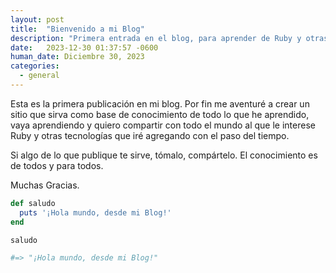 ```yaml
---
layout: post
title:  "Bienvenido a mi Blog"
description: "Primera entrada en el blog, para aprender de Ruby y otras tecnologías en el desarrollo de software."
date:   2023-12-30 01:37:57 -0600
human_date: Diciembre 30, 2023
categories:
  - general
---
```


Esta es la primera publicación en mi blog. Por fin me aventuré a crear un sitio que sirva como base de conocimiento de todo lo que he aprendido, vaya aprendiendo y quiero compartir con todo el mundo al que le interese Ruby y otras tecnologías que iré agregando con el paso del tiempo.

Si algo de lo que publique te sirve, tómalo, compártelo. El conocimiento es de todos y para todos.

Muchas Gracias.

```ruby
def saludo
  puts '¡Hola mundo, desde mi Blog!'
end

saludo

#=> "¡Hola mundo, desde mi Blog!"
```
